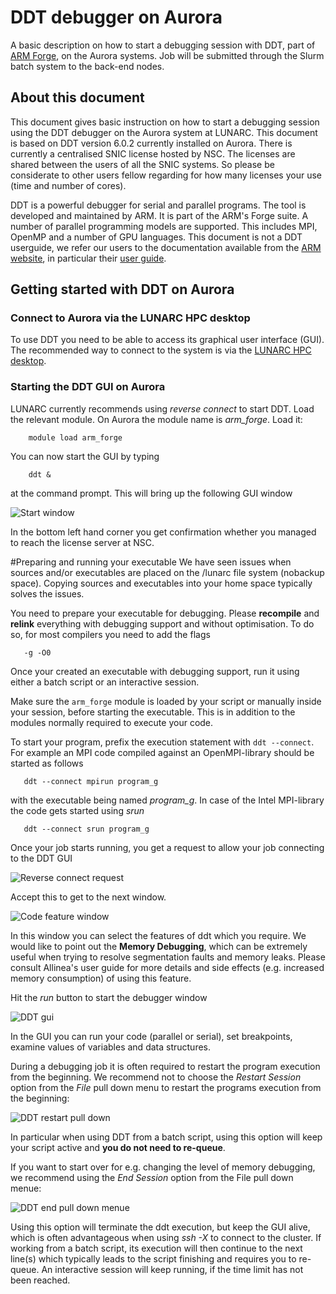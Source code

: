 # DDT debugger on Aurora

A basic description on how to start a debugging session with DDT, part of [ARM Forge](http://www.allinea.com/products/develop-allinea-forge), on the Aurora systems.  Job will be submitted through the Slurm batch system to the back-end nodes.

## About this document

This document gives basic instruction on how to start a debugging session using the DDT debugger on the Aurora system at LUNARC.  This document is based on DDT version 6.0.2 currently installed on Aurora.  There is currently a centralised SNIC license hosted by NSC.  The licenses are shared between the users of all the SNIC systems.  So please be considerate to other users fellow regarding for how many licenses your use (time and number of cores).
    
DDT is a powerful debugger for serial and parallel programs.  The tool is developed and maintained by ARM.  It is part of the ARM's Forge suite.  A number of parallel programming models are supported.  This includes MPI, OpenMP and a number of GPU languages.  This document is not a DDT userguide, we refer our users to the documentation available from the [ARM website](https://www.arm.com/products/development-tools/server-and-hpc/forge), in particular their [user guide](https://developer.arm.com/documentation/101136/2113/?lang=en).

## Getting started with DDT on Aurora

### Connect to Aurora via the LUNARC HPC desktop

To use DDT you need to be able to access its graphical user interface (GUI).  
The recommended way to connect to the system is via the [LUNARC HPC desktop](using_hpc_desktop).  

<!--
### Using x-forwarding under Linux or on a Mac
Linux systems are typically setup to support x-windows.  On the latest releases of Mac OSX you have to install [XQuartz](http://www.xquartz.org/) to display x-windows.  Once this is available connect to Aurora:

    ssh -X aurora.lunarc.lu.se -l <username>
    
You will be prompted for password and one-time-password as usual.

### Connecting from a windows system
To connect using x-forwarding from a windows it is recommended to install [Cygwin](https://www.cygwin.com/). 
-->

### Starting the DDT GUI on Aurora

LUNARC currently recommends using *reverse connect* to start DDT.  Load the relevant module.  On Aurora the module name is *arm_forge*.  Load it: 

```
    module load arm_forge
``` 
   
You can now start the GUI by typing

```
    ddt &
```    

at the command prompt.  This will bring up the following GUI window

![Start window](../../images/allineaForgeStartWindow.png "Start window")    

In the bottom left hand corner you get confirmation whether you managed to reach the license server at NSC.

#Preparing and running your executable
We have seen issues when sources and/or executables are placed on the /lunarc file system (nobackup space).  Copying sources and executables into your home space typically solves the issues.

You need to prepare your executable for debugging.  Please **recompile** and **relink** everything with debugging support and without optimisation.  To do so, for most compilers you need to add the flags

```
   -g -O0
```

Once your created an executable with debugging support, run it using either a batch script or an interactive session.  

Make sure the `arm_forge` module is loaded by your script or manually inside your session, before starting the executable.  This is in addition to the modules normally required to execute your code.

To start your program, prefix the execution statement with `ddt --connect`.  For example an MPI code compiled against an OpenMPI-library should be started as follows

```
   ddt --connect mpirun program_g
```

with the executable being named *program_g*.  In case of the Intel MPI-library the code gets started using *srun*

```
   ddt --connect srun program_g
```

Once your job starts running, you get a request to allow your job connecting to the DDT GUI

![Reverse connect request](../../images/ddtReverseConnectRequest.png "reverse connect request")     

Accept this to get to the next window.

![Code feature window](../../images/ddtcodeFeatureWindow.png "code feature window")

In this window you can select the features of ddt which you require.  We would like to point out the **Memory Debugging**, which can be extremely useful when trying to resolve segmentation faults and memory leaks.  Please consult Allinea's user guide for more details and side effects (e.g. increased memory consumption) of using this feature.

Hit the *run* button to start the debugger window

![DDT gui](../../images/ddtGui.png "DDT gui")

In the GUI you can run your code (parallel or serial), set breakpoints, examine values of variables and data structures.  

During a debugging job it is often required to restart the program execution from the beginning.  We recommend not to choose the *Restart Session* option from the *File* pull down menu to restart the programs execution from the beginning:

![DDT restart pull down](../../images/ddtstartRestartPulldown.png "DDT restart pull down menue") 

In particular when using DDT from a batch script, using this option will keep your script active and **you do not need to re-queue**.
  
If you want to start over for e.g. changing the level of memory debugging, we recommend using the *End Session* option from the File pull down menue:

![DDT end pull down menue](../../images/ddtstartEndSessionPulldown.png "DDT end pull down menue")

Using this option will terminate the ddt execution, but keep the GUI alive, which is often advantageous when using *ssh -X* to connect to the cluster.  If working from a batch script, its execution will then continue to the next line(s) which typically leads to the script finishing and requires you to re-queue.  An interactive session will keep running, if the time limit has not been reached.

 
<!-- # Debugging MPI code on Alarik #

If you now select the "Run and Debug a Program" option you get to the following screen:

DDT_run_window_5.0.1 **PLEASE FIX***

In this window you can select your executable, tell DDT any command line arguments, select input file and working directories. Make sure the "MPI" box is ticked.  Inside the MPI box, you can select the number of processors needed - the examples shows 4 processes.  DDT will not allow you to ask for more processes than the number of licenses currently available.  We highly recommend to use as small a number of processors as possible to reduce the complexity of the debugging task.

Check the box "Submit to Queue".  The default is for a debugging session of up to 30 minutes.  You can change that by selecting the "Parameters" button associated with "Submit to Queue".  You get the following dialog:

DDT_run_window_5.0.1 **PLEASE FIX***

This also allows to change the wall clock time and the memory per task setting.  We have set initial values for the memory, matching on the systems configuration to minimise waiting time and cost allocated to your account.  On Alarik, if you increase your memory beyond 2000, please also check the box requiring 64 GB nodes. Uncheck that box if your memory per task is 2000 MB or less.  If you increase this setting, your debugging jobs may spent more time before they become active and might be more expensive with regard to your allocation.  DDT will remember changes made.  You must manually reset this to the recommended value if you don't need this any longer.  The recommended values are:

| System | recommended |
|-----------------|-------------|
| memory per task |  |
| Alarik | 2000 |
| Erik | 4000 |
 
In the box "Queue options" you can specify any sbatch option you like.  The example specifies an account (required only if your user-id is linked to multiple projects) and placement in the test queue.

Once everything is set, hit "Submit". 

DDT will then write a Slurm script for you and submit it to the batch queue.  While waiting in the queue, DDT will display the job queue.  Once your job starts running you get the DDT working window:

DDT_working_window_5.0.1 **PLEASE FIX***

You can now start your debugging session.  The DDT User Guide describes the options for running and debugging the program. 

Once your debugging session is finished you will find an output file in your directory.  This is named: ddt_jobid.out with jobid denoting the job-id number.  This file contains the output of your program to stdout and stderr.  You might want to clean your directory after the debugging has finished.
# Debugging of GPU code on Erik

Here we describe the changes needed from the above to debug code on the GPU.  To facilitate GPU debugging for CUDA code one has to add the flags

    -g -G

to the options of the nvcc compiler. If you select "Run and debug a program" you get the following dialog:

DDT_cudarun_5.0.1

You have to check the "CUDA" box and the "Submit to Queue" boxes.  You can change the queue parameters by clicking on the "Parameters" button associated with "Submit to Queue".  You get the following dialog:

Erik_queue_parameters_5.0.1

Here we have selected 30 minutes of time, the default memory and the test partition.  After submission, you get into the job queue and once starting, you get to the working window.  When working on a source line executed on the GPU, the working window looks similar to:

DDT_working_window_gpu_5.0.1
Workflow

To improve the workflow and reduce time spent in the job queue waiting for processors becoming available, it is recommendable to ask for considerable amount of time, 30 min or more.  During this time you can restart your application as many times as needed (Tab: File -> Restart Session).  To release the resources use the Tab: File -> New Session -> Run.  This will release the cpus held by your debugging job and get you back to the window where you can change one or more of: selected executable, number of processes, wall time etc.  Your account gets charged for the resources consumed from when your debugging session became active until you released the cpus.
Resetting DDT

DDT remembers settings from your previous debugging sessions and also failed attempts.  Removing all DDT history can be achieved by deleting the directories .ddt and/or .allinea in your home space. 

-->

